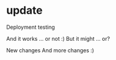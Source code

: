 # update
Deployment testing

And it works ... or not :) But it might ... or?

New changes
And more changes :)

